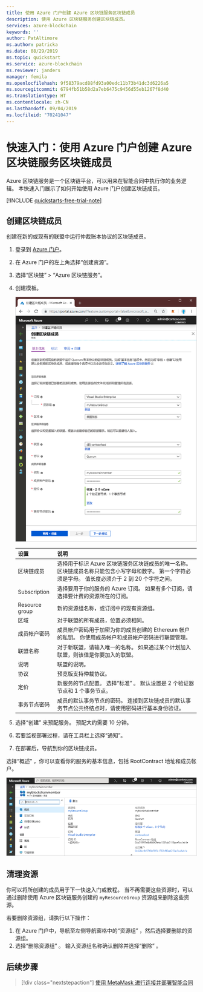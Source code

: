 ```yaml
---
title: 使用 Azure 门户创建 Azure 区块链服务区块链成员
description: 使用 Azure 区块链服务创建区块链成员。
services: azure-blockchain
keywords: ''
author: PatAltimore
ms.author: patricka
ms.date: 08/29/2019
ms.topic: quickstart
ms.service: azure-blockchain
ms.reviewer: janders
manager: femila
ms.openlocfilehash: 9f58379acd88fd93a00edc11b73b41dc3d6226a5
ms.sourcegitcommit: 6794fb51b58d2a7eb6475c9456d55eb1267f8d40
ms.translationtype: HT
ms.contentlocale: zh-CN
ms.lasthandoff: 09/04/2019
ms.locfileid: "70241047"
---
```

# <a name="quickstart-create-an-azure-blockchain-service-blockchain-member-using-the-azure-portal"></a>快速入门：使用 Azure 门户创建 Azure 区块链服务区块链成员

Azure 区块链服务是一个区块链平台，可以用来在智能合同中执行你的业务逻辑。 本快速入门展示了如何开始使用 Azure 门户创建区块链成员。

[!INCLUDE [quickstarts-free-trial-note](../../../includes/quickstarts-free-trial-note.md)]

## <a name="create-a-blockchain-member"></a>创建区块链成员

创建在新的或现有的联盟中运行仲裁账本协议的区块链成员。

1. 登录到 [Azure 门户](https://portal.azure.com)。
1. 在 Azure 门户的左上角选择“创建资源”。 
1. 选择“区块链” > “Azure 区块链服务”。  
1. 创建模板。

    ![创建服务](./media/create-member/create-member.png)

    设置 | 说明
    --------|------------
    区块链成员 | 选择用于标识 Azure 区块链服务区块链成员的唯一名称。 区块链成员名称只能包含小写字母和数字。 第一个字符必须是字母。 值长度必须介于 2 到 20 个字符之间。
    Subscription | 选择要用于你的服务的 Azure 订阅。 如果有多个订阅，请选择要计费的资源所在的订阅。
    Resource group | 新的资源组名称，或订阅中的现有资源组。
    区域 | 对于联盟的所有成员，位置必须相同。
    成员帐户密码 | 成员帐户密码用于加密为你的成员创建的 Ethereum 帐户的私钥。 你使用成员帐户和成员帐户密码进行联盟管理。
    联盟名称 | 对于新联盟，请输入唯一的名称。 如果通过某个计划加入联盟，则该值是你要加入的联盟。
    说明 | 联盟的说明。
    协议 |  预览版支持仲裁协议。
    定价 | 新服务的节点配置。 选择“标准”  。 默认设置是 2 个验证器节点和 1 个事务节点。
    事务节点密码 | 成员的默认事务节点的密码。 连接到区块链成员的默认事务节点公共终结点时，请使用密码进行基本身份验证。

1. 选择“创建”  来预配服务。 预配大约需要 10 分钟。
1. 若要监视部署过程，请在工具栏上选择“通知”。 
1. 在部署后，导航到你的区块链成员。

选择“概述”  ，你可以查看你的服务的基本信息，包括 RootContract 地址和成员帐户。

![区块链成员概述](./media/create-member/overview.png)

## <a name="clean-up-resources"></a>清理资源

你可以将所创建的成员用于下一快速入门或教程。 当不再需要这些资源时，可以通过删除使用 Azure 区块链服务创建的 `myResourceGroup` 资源组来删除这些资源。

若要删除资源组，请执行以下操作：

1. 在 Azure 门户中，导航至左侧导航窗格中的“资源组”  ，然后选择要删除的资源组。
2. 选择“删除资源组”  。 输入资源组名称确认删除并选择“删除”  。

## <a name="next-steps"></a>后续步骤

> [!div class="nextstepaction"]
> [使用 MetaMask 进行连接并部署智能合同](connect-metamask.md)